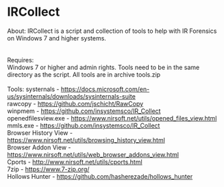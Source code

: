 # IRCollect
About:
IRCollect is a script and collection of tools to help with IR Forensics on Windows 7 and higher systems.<br>
<br>
<br>
Requires:<br>
Windows 7 or higher and admin rights. Tools need to be in the same directory as the script. All tools are in archive tools.zip
<br>
<br>
Tools:
systernals - https://docs.microsoft.com/en-us/sysinternals/downloads/sysinternals-suite<br>
rawcopy - https://github.com/jschicht/RawCopy<br>
winpmem - https://github.com/insystemsco/IR_Collect<br>
openedfilesview.exe - https://www.nirsoft.net/utils/opened_files_view.html<br>
mmls.exe - https://github.com/insystemsco/IR_Collect<br>
Browser History View - https://www.nirsoft.net/utils/browsing_history_view.html<br>
Browser Addon View - https://www.nirsoft.net/utils/web_browser_addons_view.html<br>
Cports - http://www.nirsoft.net/utils/cports.html<br>
7zip - https://www.7-zip.org/<br>
Hollows Hunter - https://github.com/hasherezade/hollows_hunter<br>

